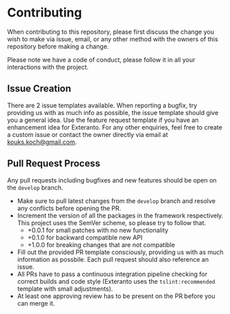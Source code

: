 # Contributing

When contributing to this repository, please first discuss the change you wish to make via issue, email, or any other method with the owners of this repository before making a change.

Please note we have a code of conduct, please follow it in all your interactions with the project.

## Issue Creation

There are 2 issue templates available. When reporting a bugfix, try providing us with as much info as possible, the issue template should give you a general idea. Use the feature request template if you have an enhancement idea for Exteranto. For any other enquiries, feel free to create a custom issue or contact the owner directly via email at kouks.koch@gmail.com.

## Pull Request Process

Any pull requests including bugfixes and new features should be open on the `develop` branch.

* Make sure to pull latest changes from the `develop` branch and resolve any conflicts before opening the PR.
* Increment the version of all the packages in the framework respectively. This project uses the SemVer scheme, so please try to follow that.
  - +0.0.1 for small patches with no new functionality
  - +0.1.0 for backward compatible new API
  - +1.0.0 for breaking changes that are not compatible
* Fill out the provided PR template consciously, providing us with as much information as possbile. Each pull request should also reference an issue.
* All PRs have to pass a continuous integration pipeline checking for correct builds and code style (Exteranto uses the `tslint:recommended` template with small adjustments).
* At least one approving review has to be present on the PR before you can merge it.
